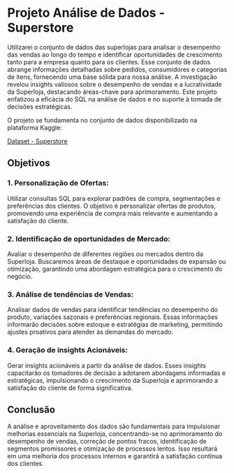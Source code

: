 # Projeto Análise de Dados - Superstore

Utilizarei o conjunto de dados das superlojas para analisar o desempenho das vendas ao longo do tempo e identificar oportunidades de crescimento tanto para a empresa quanto para os clientes. Esse conjunto de dados abrange informações detalhadas sobre pedidos, consumidores e categorias de itens, fornecendo uma base sólida para nossa análise. 
A investigação revelou insights valiosos sobre o desempenho de vendas e a lucratividade da Superloja, destacando áreas-chave para aprimoramento. Este projeto enfatizou a eficácia do SQL na análise de dados e no suporte à tomada de decisões estratégicas.

 O projeto se fundamenta no conjunto de dados disponibilizado na plataforma Kaggle:
 
 [Dataset - Superstore](https://www.kaggle.com/datasets/vivek468/superstore-dataset-final)

 ## Objetivos
### 1. Personalização de Ofertas: ###
Utilizar consultas SQL para explorar padrões de compra, segmentações e preferências dos clientes. O objetivo é personalizar ofertas de produtos, promovendo uma experiência de compra mais relevante e aumentando a satisfação do cliente.

### 2. Identificação de oportunidades de Mercado: ###
Avaliar o desempenho de diferentes regiões ou mercados dentro da Superloja. Buscaremos áreas de destaque e oportunidades de expansão ou otimização, garantindo uma abordagem estratégica para o crescimento do negócio.

### 3. Análise de tendências de Vendas: ###
Analisar dados de vendas para identificar tendências no desempenho do produto, variações sazonais e preferências regionais. Essas informações informarão decisões sobre estoque e estratégias de marketing, permitindo ajustes proativos para atender às demandas do mercado.

### 4. Geração de insights Acionáveis: ###
Gerar insights acionáveis a partir da análise de dados. Esses insights capacitarão os tomadores de decisão a adotarem abordagens informadas e estratégicas, impulsionando o crescimento da Superloja e aprimorando a satisfação do cliente de forma significativa.

## Conclusão
A análise e aproveitamento dos dados são fundamentais para impulsionar melhorias essenciais na Superloja, concentrando-se no aprimoramento do desempenho de vendas, correção de pontos fracos, identificação de segmentos promissores e otimização de processos lentos. Isso resultará em uma melhoria dos processos internos e garantirá a satisfação contínua dos clientes.

